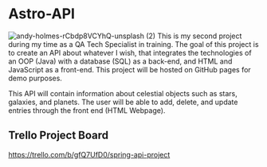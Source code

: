 # Astro-API
![andy-holmes-rCbdp8VCYhQ-unsplash (2)](https://user-images.githubusercontent.com/98960985/183402853-980fc5c1-bc3c-455e-a399-7817ee892457.jpg)
This is my second project during my time as a QA Tech Specialist in training. The goal of this project is to create an API about whatever I wish, that integrates the technologies of an OOP (Java) with a database (SQL) as a back-end, and HTML and JavaScript as a front-end. This project will be hosted on GitHub pages for demo purposes.

This API will contain information about celestial objects such as stars, galaxies, and planets. The user will be able to add, delete, and update entries through the front end (HTML Webpage).

## Trello Project Board
https://trello.com/b/gfQ7UfD0/spring-api-project
